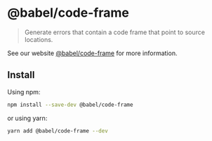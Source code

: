 # @babel/code-frame

> Generate errors that contain a code frame that point to source locations.

See our website [@babel/code-frame](https://babeljs.io/docs/en/next/babel-code-frame.html) for more information.

## Install

Using npm:

```bash
npm install --save-dev @babel/code-frame
```

or using yarn:

```bash
yarn add @babel/code-frame --dev
```

